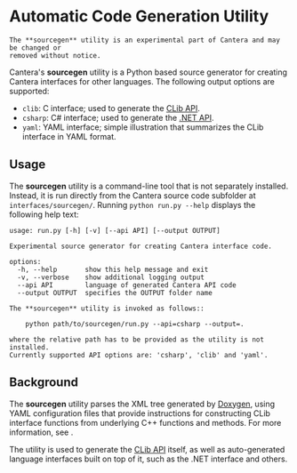 # Automatic Code Generation Utility

```{warning}
The **sourcegen** utility is an experimental part of Cantera and may be changed or
removed without notice.
```

Cantera's **sourcegen** utility is a Python based source generator for creating Cantera
interfaces for other languages. The following output options are supported:

- `clib`: C interface; used to generate the [CLib API](../clib/index).
- `csharp`: C# interface; used to generate the [.NET API](../dotnet/index).
- `yaml`: YAML interface; simple illustration that summarizes the CLib interface in YAML
    format.

## Usage

The **sourcegen** utility is a command-line tool that is not separately installed.
Instead, it is run directly from the Cantera source code subfolder at
`interfaces/sourcegen/`. Running `python run.py --help` displays the following help
text:

```raw
usage: run.py [-h] [-v] [--api API] [--output OUTPUT]

Experimental source generator for creating Cantera interface code.

options:
  -h, --help       show this help message and exit
  -v, --verbose    show additional logging output
  --api API        language of generated Cantera API code
  --output OUTPUT  specifies the OUTPUT folder name

The **sourcegen** utility is invoked as follows::

    python path/to/sourcegen/run.py --api=csharp --output=.

where the relative path has to be provided as the utility is not installed.
Currently supported API options are: 'csharp', 'clib' and 'yaml'.
```

## Background

The **sourcegen** utility parses the XML tree generated by
[Doxygen](https://www.doxygen.org), using YAML configuration files that provide
instructions for constructing CLib interface functions from underlying C++ functions
and methods. For more information, see [](sourcegen-config).

The utility is used to generate the [CLib API](clib-extensions) itself, as well as
auto-generated language interfaces built on top of it, such as the .NET interface and
others.
